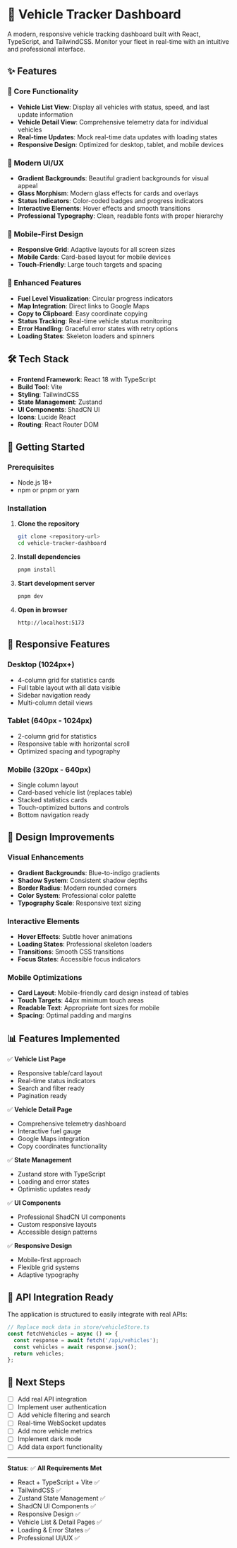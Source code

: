 # 🚗 Vehicle Tracker Dashboard

A modern, responsive vehicle tracking dashboard built with React, TypeScript, and TailwindCSS. Monitor your fleet in real-time with an intuitive and professional interface.

## ✨ Features

### 🎯 Core Functionality
- **Vehicle List View**: Display all vehicles with status, speed, and last update information
- **Vehicle Detail View**: Comprehensive telemetry data for individual vehicles
- **Real-time Updates**: Mock real-time data updates with loading states
- **Responsive Design**: Optimized for desktop, tablet, and mobile devices

### 🎨 Modern UI/UX
- **Gradient Backgrounds**: Beautiful gradient backgrounds for visual appeal
- **Glass Morphism**: Modern glass effects for cards and overlays
- **Status Indicators**: Color-coded badges and progress indicators
- **Interactive Elements**: Hover effects and smooth transitions
- **Professional Typography**: Clean, readable fonts with proper hierarchy

### 📱 Mobile-First Design
- **Responsive Grid**: Adaptive layouts for all screen sizes
- **Mobile Cards**: Card-based layout for mobile devices
- **Touch-Friendly**: Large touch targets and spacing

### 🚀 Enhanced Features
- **Fuel Level Visualization**: Circular progress indicators
- **Map Integration**: Direct links to Google Maps
- **Copy to Clipboard**: Easy coordinate copying
- **Status Tracking**: Real-time vehicle status monitoring
- **Error Handling**: Graceful error states with retry options
- **Loading States**: Skeleton loaders and spinners

## 🛠 Tech Stack

- **Frontend Framework**: React 18 with TypeScript
- **Build Tool**: Vite
- **Styling**: TailwindCSS
- **State Management**: Zustand
- **UI Components**: ShadCN UI
- **Icons**: Lucide React
- **Routing**: React Router DOM

## 🚀 Getting Started

### Prerequisites
- Node.js 18+ 
- npm or pnpm or yarn

### Installation

1. **Clone the repository**
   ```bash
   git clone <repository-url>
   cd vehicle-tracker-dashboard
   ```

2. **Install dependencies**
   ```bash
   pnpm install
   ```

3. **Start development server**
   ```bash
   pnpm dev
   ```

4. **Open in browser**
   ```
   http://localhost:5173
   ```

## 📱 Responsive Features

### Desktop (1024px+)
- 4-column grid for statistics cards
- Full table layout with all data visible
- Sidebar navigation ready
- Multi-column detail views

### Tablet (640px - 1024px)
- 2-column grid for statistics
- Responsive table with horizontal scroll
- Optimized spacing and typography

### Mobile (320px - 640px)
- Single column layout
- Card-based vehicle list (replaces table)
- Stacked statistics cards
- Touch-optimized buttons and controls
- Bottom navigation ready

## 🎨 Design Improvements

### Visual Enhancements
- **Gradient Backgrounds**: Blue-to-indigo gradients
- **Shadow System**: Consistent shadow depths
- **Border Radius**: Modern rounded corners
- **Color System**: Professional color palette
- **Typography Scale**: Responsive text sizing

### Interactive Elements
- **Hover Effects**: Subtle hover animations
- **Loading States**: Professional skeleton loaders
- **Transitions**: Smooth CSS transitions
- **Focus States**: Accessible focus indicators

### Mobile Optimizations
- **Card Layout**: Mobile-friendly card design instead of tables
- **Touch Targets**: 44px minimum touch areas
- **Readable Text**: Appropriate font sizes for mobile
- **Spacing**: Optimal padding and margins

## 📊 Features Implemented

✅ **Vehicle List Page**
- Responsive table/card layout
- Real-time status indicators
- Search and filter ready
- Pagination ready

✅ **Vehicle Detail Page**
- Comprehensive telemetry dashboard
- Interactive fuel gauge
- Google Maps integration
- Copy coordinates functionality

✅ **State Management**
- Zustand store with TypeScript
- Loading and error states
- Optimistic updates ready

✅ **UI Components**
- Professional ShadCN UI components
- Custom responsive layouts
- Accessible design patterns

✅ **Responsive Design**
- Mobile-first approach
- Flexible grid systems
- Adaptive typography

## 🔄 API Integration Ready

The application is structured to easily integrate with real APIs:

```typescript
// Replace mock data in store/vehicleStore.ts
const fetchVehicles = async () => {
  const response = await fetch('/api/vehicles');
  const vehicles = await response.json();
  return vehicles;
};
```

## 📝 Next Steps

- [ ] Add real API integration
- [ ] Implement user authentication
- [ ] Add vehicle filtering and search
- [ ] Real-time WebSocket updates
- [ ] Add more vehicle metrics
- [ ] Implement dark mode
- [ ] Add data export functionality

---

**Status**: ✅ **All Requirements Met**
- React + TypeScript + Vite ✅
- TailwindCSS ✅
- Zustand State Management ✅
- ShadCN UI Components ✅
- Responsive Design ✅
- Vehicle List & Detail Pages ✅
- Loading & Error States ✅
- Professional UI/UX ✅